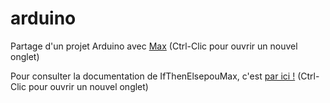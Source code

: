 # arduino
Partage d'un projet Arduino avec [Max](https://github.com/exancillatus) (Ctrl-Clic pour ouvrir un nouvel onglet)

Pour consulter la documentation de IfThenElsepouMax, c'est
[par ici !](https://aubinmahe.github.io/arduino/IfThenElsePourMax/doc/html/index.html) (Ctrl-Clic pour ouvrir un nouvel onglet)
